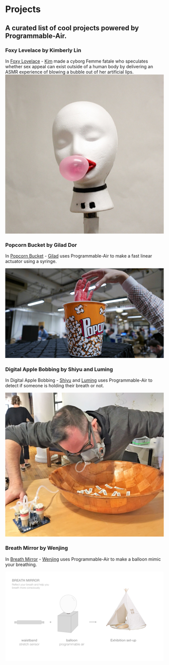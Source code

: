 # Projects

## A curated list of cool projects powered by Programmable-Air.

### Foxy Levelace by Kimberly Lin

In [Foxy Lovelace](https://www.kimberly-y-lin.com/foxy-lovelace) - [Kim](https://www.kimberly-y-lin.com/) made a cyborg Femme fatale who speculates whether sex appeal can exist outside of a human body by delivering an ASMR experience of blowing a bubble out of her artificial lips. 
[![Foxy Lovelace by Kimberly Lin](https://github.com/Programmable-Air/Projects/blob/master/media/foxy-lovelace.jpg)](https://www.kimberly-y-lin.com/foxy-lovelace)

### Popcorn Bucket by Gilad Dor

In [Popcorn Bucket](https://www.giladdor.com/itpblog/2018/10/24/physical-computing-midterm-popcorn-bucket) - [Gilad](https://www.giladdor.com) uses Programmable-Air to make a fast linear actuator using a syringe.

[![Popcorn Bucket by Gilad Dor](https://github.com/Programmable-Air/Projects/blob/master/media/popcorn-bucket.jpg)](https://www.giladdor.com/itpblog/2018/10/24/physical-computing-midterm-popcorn-bucket)

### Digital Apple Bobbing by Shiyu and Luming

In Digital Apple Bobbing - [Shiyu](https://medium.com/shiyu-chen) and [Luming](https://luminghao.com) uses Programmable-Air to detect if someone is holding their breath or not.

![Digital Apple Bobbing](https://github.com/Programmable-Air/Projects/blob/master/media/digital-apple-bobbing.jpg)


### Breath Mirror by Wenjing

In [Breath Mirror](https://jingdezign.wordpress.com/2018/12/05/research-on-breathing-for-project3-breathing-cave/) - [Wenjing](https://jingdezign.wordpress.com) uses Programmable-Air to make a balloon mimic your breathing.

[![Breath Mirror](https://github.com/Programmable-Air/Projects/blob/master/media/breath-mirror.png)](https://jingdezign.wordpress.com/2018/12/05/research-on-breathing-for-project3-breathing-cave/)

